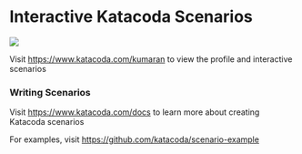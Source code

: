 # Interactive Katacoda Scenarios

[![](http://shields.katacoda.com/katacoda/kumaran/count.svg)](https://www.katacoda.com/kumaran "Get your profile on Katacoda.com")

Visit https://www.katacoda.com/kumaran to view the profile and interactive scenarios

### Writing Scenarios
Visit https://www.katacoda.com/docs to learn more about creating Katacoda scenarios

For examples, visit https://github.com/katacoda/scenario-example
